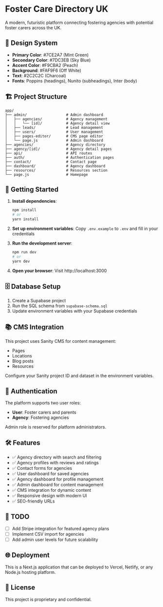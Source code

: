 # Foster Care Directory UK

A modern, futuristic platform connecting fostering agencies with potential foster carers across the UK.

## 🎨 Design System

- **Primary Color**: #7CE2A7 (Mint Green)
- **Secondary Color**: #7DC3EB (Sky Blue)
- **Accent Color**: #F9CBA2 (Peach)
- **Background**: #FAF9F6 (Off White)
- **Text**: #2C2C2C (Charcoal)
- **Fonts**: Poppins (headings), Nunito (subheadings), Inter (body)

## 🏗️ Project Structure

```
app/
├── admin/                  # Admin dashboard
│   ├── agencies/           # Agency management
│   │   └── [id]/           # Agency detail view
│   ├── leads/              # Lead management
│   ├── users/              # User management
│   ├── pages-editor/       # CMS page editor
│   └── page.js             # Admin dashboard
├── agencies/               # Agency directory
├── agency/[id]/            # Agency detail pages
├── api/                    # API routes
├── auth/                   # Authentication pages
├── contact/                # Contact page
├── dashboard/              # Agency dashboard
├── resources/              # Resources section
└── page.js                 # Homepage
```

## 🚀 Getting Started

1. **Install dependencies**:
   ```bash
   npm install
   # or
   yarn install
   ```

2. **Set up environment variables**:
   Copy `.env.example` to `.env` and fill in your credentials

3. **Run the development server**:
   ```bash
   npm run dev
   # or
   yarn dev
   ```

4. **Open your browser**:
   Visit http://localhost:3000

## 🗄️ Database Setup

1. Create a Supabase project
2. Run the SQL schema from `supabase-schema.sql`
3. Update environment variables with your Supabase credentials

## 📚 CMS Integration

This project uses Sanity CMS for content management:
- Pages
- Locations
- Blog posts
- Resources

Configure your Sanity project ID and dataset in the environment variables.

## 🔐 Authentication

The platform supports two user roles:
- **User**: Foster carers and parents
- **Agency**: Fostering agencies

Admin role is reserved for platform administrators.

## 🛠️ Features

- ✅ Agency directory with search and filtering
- ✅ Agency profiles with reviews and ratings
- ✅ Contact forms for agencies
- ✅ User dashboard for saved agencies
- ✅ Agency dashboard for profile management
- ✅ Admin dashboard for content management
- ✅ CMS integration for dynamic content
- ✅ Responsive design with modern UI
- ✅ SEO-friendly URLs

## 📝 TODO

- [ ] Add Stripe integration for featured agency plans
- [ ] Implement CSV import for agencies
- [ ] Add admin user levels for future scalability

## 🌐 Deployment

This is a Next.js application that can be deployed to Vercel, Netlify, or any Node.js hosting platform.

## 📄 License

This project is proprietary and confidential.